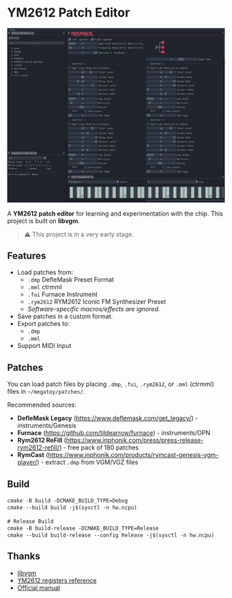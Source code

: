 # YM2612 Patch Editor

![Screenshot](https://raw.githubusercontent.com/ulalume/megatoy/main/docs/screenshot.png)

A **YM2612 patch editor** for learning and experimentation with the chip.
This project is built on **libvgm**.
> ⚠️ This project is in a very early stage.

## Features

- Load patches from:
  - `.dmp` DefleMask Preset Format
  - `.mml` ctrmml
  - `.fui` Furnace Instrument
  - `.rym2612` RYM2612 Iconic FM Synthesizer Preset
  - *Software-specific macros/effects are ignored.*
- Save patches in a custom format.
- Export patches to:
  - `.dmp`
  - `.mml`
- Support MIDI Input

## Patches

You can load patch files by placing `.dmp`, `.fui`, `.rym2612`, or `.mml` (ctrmml) files in `~/megatoy/patches/`.

Recommended sources:

- **DefleMask Legacy** (https://www.deflemask.com/get_legacy/) - instruments/Genesis
- **Furnace** (https://github.com/tildearrow/furnace) - instruments/OPN
- **Rym2612 ReFill** (https://www.inphonik.com/press/press-release-rym2612-refill/) - free pack of 180 patches
- **RymCast** (https://www.inphonik.com/products/rymcast-genesis-vgm-player/) - extract `.dmp` from VGM/VGZ files

## Build

```
cmake -B build -DCMAKE_BUILD_TYPE=Debug
cmake --build build -j$(sysctl -n hw.ncpu)

# Release Build
cmake -B build-release -DCMAKE_BUILD_TYPE=Release
cmake --build build-release --config Release -j$(sysctl -n hw.ncpu)
```

## Thanks

- [libvgm](https://github.com/ValleyBell/libvgm/)
- [YM2612 registers reference](https://plutiedev.com/ym2612-registers)
- [Official manual](https://segaretro.org/images/e/ef/YM2612_manual.pdf)
